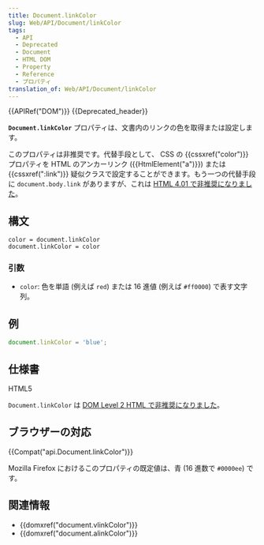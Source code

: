 ```yaml
---
title: Document.linkColor
slug: Web/API/Document/linkColor
tags:
  - API
  - Deprecated
  - Document
  - HTML DOM
  - Property
  - Reference
  - プロパティ
translation_of: Web/API/Document/linkColor
---
```

{{APIRef("DOM")}} {{Deprecated_header}}

**`Document.linkColor`** プロパティは、文書内のリンクの色を取得または設定します。

このプロパティは非推奨です。代替手段として、 CSS の {{cssxref("color")}} プロパティを HTML のアンカーリンク ({{HtmlElement("a")}}) または {{cssxref(":link")}} 疑似クラスで設定することができます。もう一つの代替手段に `document.body.link` がありますが、これは [HTML 4.01 で非推奨になりました](http://www.w3.org/TR/html401/struct/global.html#adef-link)。

## 構文

    color = document.linkColor
    document.linkColor = color

### 引数

- `color`: 色を単語 (例えば `red`) または 16 進値 (例えば `#ff0000`) で表す文字列。

## 例

```js
document.linkColor = 'blue';
```

## 仕様書

HTML5

`Document.linkColor` は [DOM Level 2 HTML で非推奨になりました](http://www.w3.org/TR/DOM-Level-2-HTML/html.html#ID-26809268)。

## ブラウザーの対応

{{Compat("api.Document.linkColor")}}

Mozilla Firefox におけるこのプロパティの既定値は、青 (16 進数で `#0000ee`) です。

## 関連情報

- {{domxref("document.vlinkColor")}}
- {{domxref("document.alinkColor")}}
